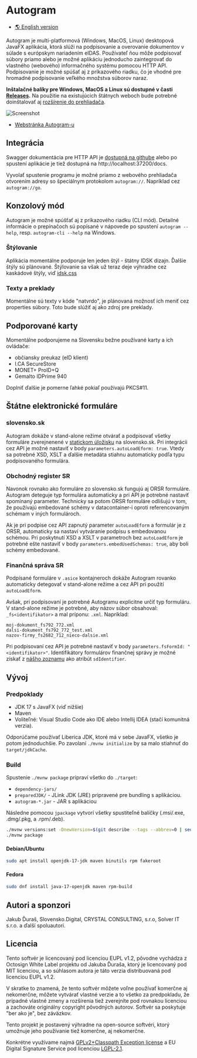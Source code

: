 # Autogram
- [🌎 English version](README.md)

Autogram je multi-platformová (Windows, MacOS, Linux) desktopová JavaFX aplikácia, ktorá slúži na podpisovanie a overovanie dokumentov v súlade s európskym nariadením eIDAS. Používateľ ňou môže podpisovať súbory priamo alebo je možné aplikáciu jednoducho zaintegrovať do vlastného (webového) informačného systému pomocou HTTP API. Podpisovanie je možné spúšať aj z príkazového riadku, čo je vhodné pre hromadné podpisovanie veľkého množstva súborov naraz.

**Inštalačné balíky pre Windows, MacOS a Linux sú dostupné v časti [Releases](https://github.com/slovensko-digital/autogram/releases).** Na použitie na existujúcich štátnych weboch bude potrebné doinštalovať aj [rozšírenie do prehliadača](https://github.com/slovensko-digital/autogram-extension#readme).

![Screenshot](assets/autogram-screenshot.png?raw=true)

- [Webstránka Autogram-u](https://sluzby.slovensko.digital/autogram/)

## Integrácia

Swagger dokumentácia pre HTTP API je [dostupná na githube](https://generator3.swagger.io/index.html?url=https://raw.githubusercontent.com/slovensko-digital/autogram/main/src/main/resources/digital/slovensko/autogram/server/server.yml) alebo po spustení aplikácie je tiež dostupná na http://localhost:37200/docs.

Vyvolať spustenie programu je možné priamo z webového prehliadača otvorením adresy so špeciálnym protokolom `autogram://`. Napríklad cez `autogram://go`.

## Konzolový mód

Autogram je možné spúšťať aj z príkazového riadku (CLI mód). Detailné informácie o prepínačoch sú popísané v nápovede po spustení `autogram --help`, resp. `autogram-cli --help` na Windows.

### Štýlovanie

Aplikácia momentálne podporuje len jeden štýl - štátny IDSK dizajn. Ďalšie štýly sú plánované. Štýlovanie sa však už teraz deje výhradne cez kaskádové štýly, viď [idsk.css](https://github.com/slovensko-digital/autogram/blob/main/src/main/resources/digital/slovensko/autogram/ui/gui/idsk.css)

### Texty a preklady

Momentálne sú texty v kóde "natvrdo", je plánovaná možnosť ich meniť cez properties súbory. Toto bude slúžiť aj ako zdroj pre preklady.

## Podporované karty

Momentálne podporujeme na Slovensku bežne používané karty a ich ovládače:
- občiansky preukaz (eID klient)
- I.CA SecureStore
- MONET+ ProID+Q
- Gemalto IDPrime 940

Doplniť ďalšie je pomerne ľahké pokiaľ používajú PKCS#11.

## Štátne elektronické formuláre

### slovensko.sk

Autogram dokáže v stand-alone režime otvárať a podpisovať všetky formuláre zverejnenené v [statickom úložisku](https://www.slovensko.sk/static/eForm/dataset/) na slovensko.sk. Pri integrácii cez API je možné nastaviť v body `parameters.autoLoadEform: true`. Vtedy sa potrebné XSD, XSLT a ďalšie metadáta stiahnu automaticky podľa typu podpisovaného formulára.

### Obchodný register SR

Navonok rovnako ako formuláre zo slovensko.sk fungujú aj ORSR formuláre. Autogram deteguje typ formulára automaticky a pri API je potrebné nastaviť spomínaný parameter. Technicky sa potom ORSR formuláre odlišujú v tom, že používajú embedované schémy v datacontainer-i oproti referencovaným schémam v iných formulároch.

Ak je pri podpise cez API zapnutý parameter `autoLoadEform` a formulár je z ORSR, automaticky sa nastaví vytváranie podpisu s embedovanou schémou. Pri poskytnutí XSD a XSLT v parametroch bez `autoLoadEform` je potrebné ešte nastaviť v body `parameters.embedUsedSchemas: true`, aby boli schémy embedované.

### Finančná správa SR

Podpísané formuláre v `.asice` kontajneroch dokáže Autogram rovanko automaticky detegovať v stand-alone režime a cez API pri použití `autoLoadEform`.

Avšak, pri podpisovaní je potrebné Autogramu explicitne určiť typ formuláru. V stand-alone režime je potrebné, aby názov súbor obsahoval: `_fs<identifikator>` a mal príponu: `.xml`. Napríklad:
```
moj-dokument_fs792_772.xml
dalsi-dokument_fs792_772_test.xml
nazov-firmy_fs2682_712_nieco-dalsie.xml
```

Pri podpisovaní cez API je potrebné nastaviť v body `parameters.fsFormId: "<identifikator>"`.  Identifikátory formulárov finančnej správy je možné získať z [nášho zoznamu](https://forms-slovensko-digital.s3.eu-central-1.amazonaws.com/fs/forms.xml) ako atribút `sdIdentifier`.

## Vývoj

### Predpoklady

- JDK 17 s JavaFX (viď nižšie)
- Maven
- Voliteľné: Visual Studio Code ako IDE alebo Intellij IDEA (stačí komunitná verzia).

Odporúčame používať Liberica JDK, ktoré má v sebe JavaFX, všetko je potom jednoduchšie. Po zavolaní `./mvnw initialize` by sa malo stiahnuť do `target/jdkCache`.

### Build

Spustenie `./mvnw package` pripraví všetko do `./target`:

- `dependency-jars/`
- `preparedJDK/` - JLink JDK (JRE) pripravené pre bundling s aplikáciou.
- `autogram-*.jar` - JAR s aplikáciou

Následne pomocou `jpackage` vytvorí všetky spustiteľné balíčky (.msi/.exe, .dmg/.pkg, a .rpm/.deb).

```sh
./mvnw versions:set -DnewVersion=$(git describe --tags --abbrev=0 | sed -r 's/^v//g')
./mvnw package
```

#### Debian/Ubuntu

```sh
sudo apt install openjdk-17-jdk maven binutils rpm fakeroot
```

#### Fedora

```sh
sudo dnf install java-17-openjdk maven rpm-build
```

## Autori a sponzori

Jakub Ďuraš, Slovensko.Digital, CRYSTAL CONSULTING, s.r.o, Solver IT s.r.o. a ďalší spoluautori.

## Licencia

Tento softvér je licencovaný pod licenciou EUPL v1.2, pôvodne vychádza z Octosign White Label projektu od Jakuba Ďuraša, ktorý je licencovaný pod MIT licenciou, a so súhlasom autora je táto verzia distribuovaná pod licenciou EUPL v1.2.

V skratke to znamená, že tento softvér môžete voľne používať komerčne aj nekomerčne, môžete vytvárať vlastné verzie a to všetko za predpokladu, že prípadné vlastné zmeny a rozšírenia tiež zverejníte pod rovnakou licenciou a zachováte originálny copyright pôvodných autorov. Softvér sa poskytuje "ber ako je", bez záväzkov.

Tento projekt je postavený výhradne na open-source softvéri, ktorý umožnuje jeho používanie tiež komerčne, aj nekomerčne.

Konkrétne využívame najmä [GPLv2+Classpath Exception license](https://openjdk.java.net/legal/gplv2+ce.html) a EU Digital Signature Service pod licenciou [LGPL-2.1](https://github.com/esig/dss/blob/master/LICENSE).
